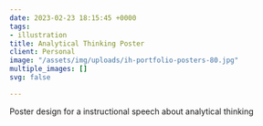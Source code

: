 ```yaml
---
date: 2023-02-23 18:15:45 +0000
tags:
- illustration
title: Analytical Thinking Poster
client: Personal
image: "/assets/img/uploads/ih-portfolio-posters-80.jpg"
multiple_images: []
svg: false

---
```

Poster design for a instructional speech about analytical thinking